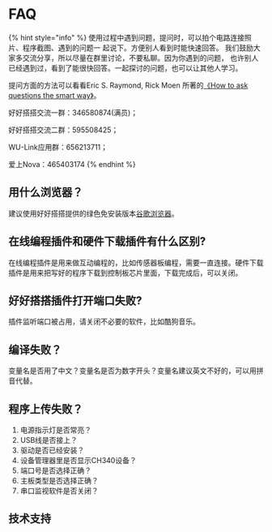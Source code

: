 # FAQ

{% hint style="info" %}
使用过程中遇到问题，提问时，可以拍个电路连接照片、程序截图、遇到的问题一 起说下。方便别人看到时能快速回答。 我们鼓励大家多交流分享，所以尽量在群里讨论，不要私聊。因为你遇到的问题， 也许别人已经遇到过，看到了能很快回答。一起探讨的问题，也可以让其他人学习。

 提问方面的方法可以看看Eric S. Raymond, Rick Moen 所著的[《How to ask questions the smart way》](https://github.com/Blue-Design/How-To-Ask-Questions-The-Smart-Way)。

好好搭搭交流一群：346580874\(满员\)；

好好搭搭交流二群：595508425；

WU-Link应用群：656213711；

爱上Nova：465403174
{% endhint %}

## 用什么浏览器？

建议使用好好搭搭提供的绿色免安装版本[谷歌浏览器](http://www.haohaodada.com/Chrom.rar)。

## 在线编程插件和硬件下载插件有什么区别?

在线编程插件是用来做互动编程的，比如传感器板编程，需要一直连接。硬件下载 插件是用来把写好的程序下载到控制板芯片里面，下载完成后，可以关闭。

## 好好搭搭插件打开端口失败?

插件监听端口被占用，请关闭不必要的软件，比如酷狗音乐。

## 编译失败？

变量名是否用了中文？变量名是否为数字开头？变量名建议英文不好的，可以用拼音代替。

## 程序上传失败？

1. 电源指示灯是否常亮？
2. USB线是否接上？
3. 驱动是否已经安装？
4. 设备管理器里是否显示CH340设备？
5. 端口号是否选择正确？
6. 主板类型是否选择正确？
7. 串口监视软件是否关闭？

## 技术支持


